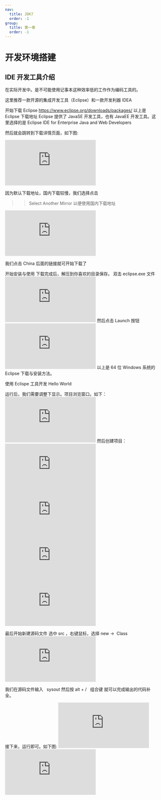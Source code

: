 ```yaml
---
nav:
  title: JDK7
  order: -1
group:
  title: 第一章
  order: -1
---
```


# 开发环境搭建

## IDE 开发工具介绍

在实际开发中。是不可能使用记事本这种效率低的工作作为编码工具的。

这里推荐一款开源的集成开发工具（Eclipse）和一款开发利器 IDEA

开始下载 Eclipse
https://www.eclipse.org/downloads/packages/
以上是 Eclipse 下载地址
Eclipse 提供了 JavaSE 开发工具，也有 JavaEE 开发工具。这里选择的是 Eclipse IDE for Enterprise Java and Web Developers

然后就会跳转到下载详情页面，如下图:

![下载详情页面](https://www.chncert.cn/forum.php?mod=attachment&aid=MTM4OTM5fDFjNjEwYjA3fDE3NTgxODE4MTR8OTkwNTk3fDE5MQ%3D%3D&noupdate=yes)

因为默认下载地址，国内下载较慢，我们选择点击

> > Select Another Mirror
> > 以便使用国内下载地址

![下载详情页面](https://www.chncert.cn/forum.php?mod=attachment&aid=MTM4OTM5fDFjNjEwYjA3fDE3NTgxODE4MTR8OTkwNTk3fDE5MQ%3D%3D&noupdate=yes)

我们点击 China 后面的链接就可开始下载了

开始安装与使用
下载完成后，解压到你喜欢的目录保存。
双击 eclipse.exe 文件
![下载详情页面](https://www.chncert.cn/forum.php?mod=attachment&aid=MTM4OTM5fDFjNjEwYjA3fDE3NTgxODE4MTR8OTkwNTk3fDE5MQ%3D%3D&noupdate=yes)
然后点击 Launch 按钮
![下载详情页面](https://www.chncert.cn/forum.php?mod=attachment&aid=MTM4OTM5fDFjNjEwYjA3fDE3NTgxODE4MTR8OTkwNTk3fDE5MQ%3D%3D&noupdate=yes)
以上是 64 位 Windows 系统的 Eclipse 下载与安装方法。

使用 Eclispe 工具开发 Hello World

运行后，我们需要调整下显示。项目浏览窗口。如下：
![下载详情页面](https://www.chncert.cn/forum.php?mod=attachment&aid=MTM4OTM5fDFjNjEwYjA3fDE3NTgxODE4MTR8OTkwNTk3fDE5MQ%3D%3D&noupdate=yes)
然后创建项目：
![下载详情页面](https://www.chncert.cn/forum.php?mod=attachment&aid=MTM4OTM5fDFjNjEwYjA3fDE3NTgxODE4MTR8OTkwNTk3fDE5MQ%3D%3D&noupdate=yes)
![下载详情页面](https://www.chncert.cn/forum.php?mod=attachment&aid=MTM4OTM5fDFjNjEwYjA3fDE3NTgxODE4MTR8OTkwNTk3fDE5MQ%3D%3D&noupdate=yes)
![下载详情页面](https://www.chncert.cn/forum.php?mod=attachment&aid=MTM4OTM5fDFjNjEwYjA3fDE3NTgxODE4MTR8OTkwNTk3fDE5MQ%3D%3D&noupdate=yes)
![下载详情页面](https://www.chncert.cn/forum.php?mod=attachment&aid=MTM4OTM5fDFjNjEwYjA3fDE3NTgxODE4MTR8OTkwNTk3fDE5MQ%3D%3D&noupdate=yes)

最后开始新建源码文件
选中 src ，右键鼠标，选择 new ->  Class
![下载详情页面](https://www.chncert.cn/forum.php?mod=attachment&aid=MTM4OTM5fDFjNjEwYjA3fDE3NTgxODE4MTR8OTkwNTk3fDE5MQ%3D%3D&noupdate=yes)

我们在源码文件输入   sysout 然后按 alt + /   组合键 就可以完成输出的代码补全。

接下来，运行即可。如下图:
![下载详情页面](https://www.chncert.cn/forum.php?mod=attachment&aid=MTM4OTM5fDFjNjEwYjA3fDE3NTgxODE4MTR8OTkwNTk3fDE5MQ%3D%3D&noupdate=yes)
![下载详情页面](https://www.chncert.cn/forum.php?mod=attachment&aid=MTM4OTM5fDFjNjEwYjA3fDE3NTgxODE4MTR8OTkwNTk3fDE5MQ%3D%3D&noupdate=yes)
